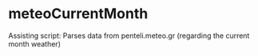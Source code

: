 # meteoCurrentMonth
Assisting script: Parses data from penteli.meteo.gr (regarding the current month weather)
